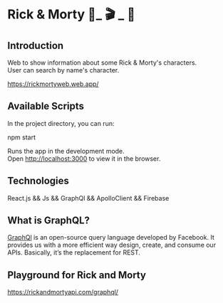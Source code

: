 # Rick & Morty :beer:_ :clapper: _ :beer:


## Introduction

Web to show information about some Rick & Morty's characters.<br/>
User can search by name's character.

https://rickmortyweb.web.app/

## Available Scripts

In the project directory, you can run:

npm start

Runs the app in the development mode.<br>
Open [http://localhost:3000](http://localhost:3000) to view it in the browser.

## Technologies

React.js && Js && GraphQl && ApolloClient && Firebase

## What is GraphQL?

[GraphQl](https://graphql.org/)  is an open-source query language developed by Facebook. It provides us with a more efficient way design, create, and consume our APIs. Basically, it’s the replacement for REST.

## Playground for Rick and Morty

https://rickandmortyapi.com/graphql/